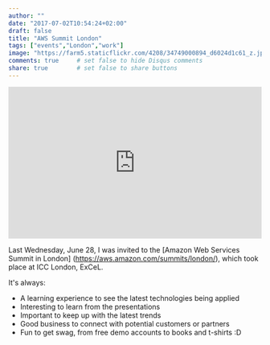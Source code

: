 ```yaml
---
author: ""
date: "2017-07-02T10:54:24+02:00"
draft: false
title: "AWS Summit London"
tags: ["events","London","work"]
image: "https://farm5.staticflickr.com/4208/34749000894_d6024d1c61_z.jpg"
comments: true     # set false to hide Disqus comments
share: true        # set false to share buttons
---
```

<div style="position: relative; padding-bottom: 60%; overflow: auto; -webkit-overflow-scrolling:touch;"><iframe style="position: absolute; top: 0; left: 0; width: 100%; height: 100%;" src="https://flickrembed.com/cms_embed.php?source=flickr&layout=responsive&input=www.flickr.com/photos/jcortell/albums/72157685613763355&sort=5&by=album&theme=default_notextpanel&scale=fill&limit=10&skin=default" scrolling="no" frameborder="0" allowFullScreen="true" webkitallowfullscreen="true" mozallowfullscreen="true"></iframe></div>

Last Wednesday, June 28, I was invited to the [Amazon Web Services Summit in London] (https://aws.amazon.com/summits/london/), which took place at ICC London, ExCeL.   

It's always:
 
* A learning experience to see the latest technologies being applied
* Interesting to learn from the presentations
* Important to keep up with the latest trends
* Good business to connect with potential customers or partners
* Fun to get swag, from free demo accounts to books and t-shirts :D